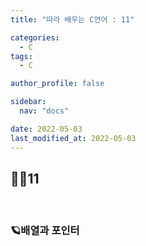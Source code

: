 ```yaml
---
title: "따라 배우는 C언어 : 11"

categories:
  - C
tags:
  - C

author_profile: false

sidebar:
  nav: "docs"

date: 2022-05-03
last_modified_at: 2022-05-03
---
```


## 🙇‍♀️11

<br>

### 🪐배열과 포인터
